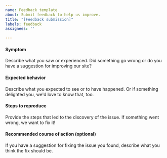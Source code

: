 ```yaml
---
name: Feedback template
about: Submit feedback to help us improve.
title: "[Feedback submission]"
labels: feedback
assignees: ''

---
```


#### Symptom
Describe what you saw or experienced. Did something go wrong or do you have a suggestion for improving our site?


#### Expected behavior
Describe what you expected to see or to have happened. Or if something delighted you, we'd love to know that, too.


#### Steps to reproduce
Provide the steps that led to the discovery of the issue. If something went wrong, we want to fix it!


#### Recommended course of action (optional)
If you have a suggestion for fixing the issue you found, describe what you think the fix should be.
